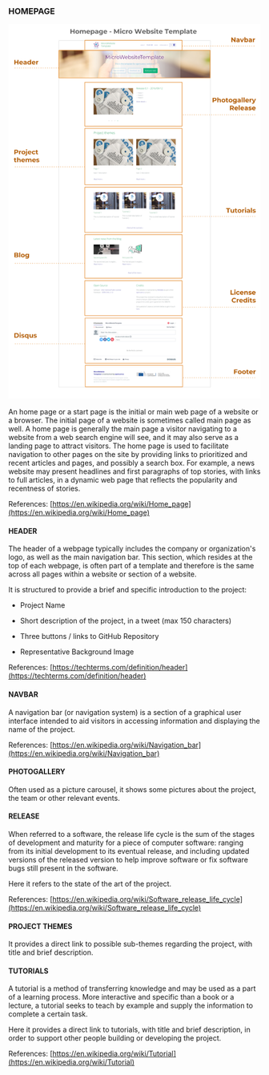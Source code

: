 ### HOMEPAGE

![image alt text](assets/image_2.png)

An home page or a start page is the initial or main web page of a website or a browser. The initial page of a website is sometimes called main page as well. A home page is generally the main page a visitor navigating to a website from a web search engine will see, and it may also serve as a landing page to attract visitors. The home page is used to facilitate navigation to other pages on the site by providing links to prioritized and recent articles and pages, and possibly a search box. For example, a news website may present headlines and first paragraphs of top stories, with links to full articles, in a dynamic web page that reflects the popularity and recentness of stories.

References: [https://en.wikipedia.org/wiki/Home_page](https://en.wikipedia.org/wiki/Home_page)

#### HEADER

The header of a webpage typically includes the company or organization's logo, as well as the main navigation bar. This section, which resides at the top of each webpage, is often part of a template and therefore is the same across all pages within a website or section of a website.

It is structured to provide a brief and specific introduction to the project:

* Project Name

* Short description of the project, in a tweet (max 150 characters)

* Three buttons / links to GitHub Repository

* Representative Background Image

References: [https://techterms.com/definition/header](https://techterms.com/definition/header)

#### NAVBAR

A navigation bar (or navigation system) is a section of a graphical user interface intended to aid visitors in accessing information and displaying the name of the project.

References: [https://en.wikipedia.org/wiki/Navigation_bar](https://en.wikipedia.org/wiki/Navigation_bar)

#### PHOTOGALLERY

Often used as a picture carousel, it shows some pictures about the project, the team or other relevant events.

#### RELEASE

When referred to a software, the release life cycle is the sum of the stages of development and maturity for a piece of computer software: ranging from its initial development to its eventual release, and including updated versions of the released version to help improve software or fix software bugs still present in the software.

Here it refers to the state of the art of the project.

References: [https://en.wikipedia.org/wiki/Software_release_life_cycle](https://en.wikipedia.org/wiki/Software_release_life_cycle)

#### PROJECT THEMES

It provides a direct link to possible sub-themes regarding the project, with title and brief description.

#### TUTORIALS

A tutorial is a method of transferring knowledge and may be used as a part of a learning process. More interactive and specific than a book or a lecture, a tutorial seeks to teach by example and supply the information to complete a certain task.

Here it provides a direct link to tutorials, with title and brief description, in order to support other people building or developing the project.

References: [https://en.wikipedia.org/wiki/Tutorial](https://en.wikipedia.org/wiki/Tutorial)
